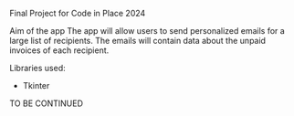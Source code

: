 Final Project for Code in Place 2024

Aim of the app
The app will allow users to send personalized emails for a large list of recipients. The emails will contain data about the unpaid invoices of each recipient.

Libraries used:
- Tkinter

TO BE CONTINUED
